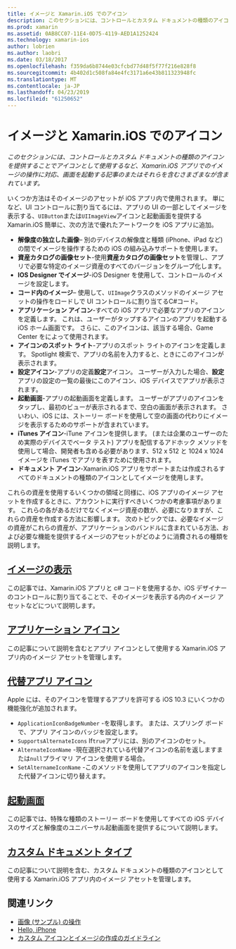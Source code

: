 ```yaml
---
title: イメージと Xamarin.iOS でのアイコン
description: このセクションには、コントロールとカスタム ドキュメントの種類のアイコンを提供することでアイコンとして使用するなど、Xamarin.iOS アプリでのイメージの操作に対応、画面を起動する記事のまたはそれらを含むさまざまなが含まれています。
ms.prod: xamarin
ms.assetid: 0AB8CC07-11E4-0D75-4119-AED1A1252424
ms.technology: xamarin-ios
author: lobrien
ms.author: laobri
ms.date: 03/18/2017
ms.openlocfilehash: f359da6b8744e03cfcbd77d48f5f77f216e828f8
ms.sourcegitcommit: 4b402d1c508fa84e4fc3171a6e43b811323948fc
ms.translationtype: MT
ms.contentlocale: ja-JP
ms.lasthandoff: 04/23/2019
ms.locfileid: "61250652"
---
```

# <a name="images-and-icons-in-xamarinios"></a>イメージと Xamarin.iOS でのアイコン

_このセクションには、コントロールとカスタム ドキュメントの種類のアイコンを提供することでアイコンとして使用するなど、Xamarin.iOS アプリでのイメージの操作に対応、画面を起動する記事のまたはそれらを含むさまざまなが含まれています。_

いくつか方法はそのイメージのアセットが iOS アプリ内で使用されます。 単になど、UI コントロールに割り当てるには、アプリの UI の一部としてイメージを表示する、`UIButton`または`UIImageView`アイコンと起動画面を提供する Xamarin.iOS 簡単に、次の方法で優れたアートワークを iOS アプリに追加。 

- **解像度の独立した画像**– 別のデバイスの解像度と種類 (iPhone、iPad など) の間でイメージを操作するための iOS の組み込みサポートを使用します。
- **資産カタログの画像セット**-使用**資産カタログの画像セット**を管理し、アプリで必要な特定のイメージ資産のすべてのバージョンをグループ化します。
- **IOS Designer でイメージ**-iOS Designer を使用して、コントロールのイメージを設定します。
- **コード内のイメージ**– 使用して、`UIImage`クラスのメソッドのイメージ アセットの操作をロードしで UI コントロールに割り当てるC#コード。
- **アプリケーション アイコン**-すべての iOS アプリで必要なアプリのアイコンを定義します。 これは、ユーザーがタップするアイコンのアプリを起動する iOS ホーム画面です。 さらに、このアイコンは、該当する場合、Game Center をによって使用されます。
- **アイコンのスポット ライト**-アプリのスポット ライトのアイコンを定義します。 Spotlight 検索で、アプリの名前を入力すると、ときにこのアイコンが表示されます。
- **設定アイコン**-アプリの定義**設定**アイコン。 ユーザーが入力した場合、**設定**アプリの設定の一覧の最後にこのアイコン、iOS デバイスでアプリが表示されます。 
- **起動画面**-アプリの起動画面を定義します。 ユーザーがアプリのアイコンをタップし、最初のビューが表示されるまで、空白の画面が表示されます。 さいわい、iOS には、ストーリー ボードを使用して空の画面の代わりにイメージを表示するためのサポートが含まれています。 
- **iTunes アイコン**-iTune アイコンを提供します。 (または企業のユーザーのため実際のデバイスでベータ テスト) アプリを配信するアドホック メソッドを使用して場合、開発者も含める必要があります、512 x 512 と 1024 x 1024 イメージを iTunes でアプリを表すために使用されます。
- **ドキュメント アイコン**-Xamarin.iOS アプリをサポートまたは作成されるすべてのドキュメントの種類のアイコンとしてイメージを使用します。

これらの資産を使用するいくつかの領域と同様に、iOS アプリのイメージ アセットを作成するときに、アカウントに実行すべきいくつかの考慮事項があります。 これらの各があるだけでなくイメージ資産の数が、必要になりますが、これらの資産を作成する方法に影響します。 次のトピックでは、必要なイメージの資産がこれらの資産が、アプリケーションのバンドルに含まれている方法、および必要な機能を提供するイメージのアセットがどのように消費されるの種類を説明します。


## <a name="displaying-an-imageiosapp-fundamentalsimages-iconsdisplaying-an-imagemd"></a>[イメージの表示](~/ios/app-fundamentals/images-icons/displaying-an-image.md)

この記事では、Xamarin.iOS アプリと c# コードを使用するか、iOS デザイナーのコントロールに割り当てることで、そのイメージを表示する内のイメージ アセットなどについて説明します。

## <a name="application-iconsiosapp-fundamentalsimages-iconsapp-iconsmd"></a>[アプリケーション アイコン](~/ios/app-fundamentals/images-icons/app-icons.md)

この記事について説明を含むとアプリ アイコンとして使用する Xamarin.iOS アプリ内のイメージ アセットを管理します。

## <a name="alternate-app-iconsiosapp-fundamentalsimages-iconsalternate-app-iconsmd"></a>[代替アプリ アイコン](~/ios/app-fundamentals/images-icons/alternate-app-icons.md)

Apple には、そのアイコンを管理するアプリを許可する iOS 10.3 にいくつかの機能強化が追加されます。

 - `ApplicationIconBadgeNumber` -を取得します。 または、スプリング ボードで、アプリ アイコンのバッジを設定します。
 - `SupportsAlternateIcons` If`true`アプリには、別のアイコンのセット。
 - `AlternateIconName` -現在選択されている代替アイコンの名前を返しますまたは`null`プライマリ アイコンを使用する場合。
 - `SetAlternameIconName` -このメソッドを使用してアプリのアイコンを指定した代替アイコンに切り替えます。


## <a name="launch-screensiosapp-fundamentalsimages-iconslaunch-screensmd"></a>[起動画面](~/ios/app-fundamentals/images-icons/launch-screens.md)

この記事では、特殊な種類のストーリー ボードを使用してすべての iOS デバイスのサイズと解像度のユニバーサル起動画面を提供するについて説明します。

## <a name="custom-document-typesiosapp-fundamentalsimages-iconscustom-document-typesmd"></a>[カスタム ドキュメント タイプ](~/ios/app-fundamentals/images-icons/custom-document-types.md)

この記事について説明を含む、カスタム ドキュメントの種類のアイコンとして使用する Xamarin.iOS アプリ内のイメージ アセットを管理します。



## <a name="related-links"></a>関連リンク

- [画像 (サンプル) の操作](https://developer.xamarin.com/samples/WorkingWithImages/)
- [Hello, iPhone](~/ios/get-started/hello-ios/index.md)
- [カスタム アイコンとイメージの作成のガイドライン](https://developer.apple.com/library/ios/#documentation/UserExperience/Conceptual/MobileHIG/IconsImages/IconsImages.html)
